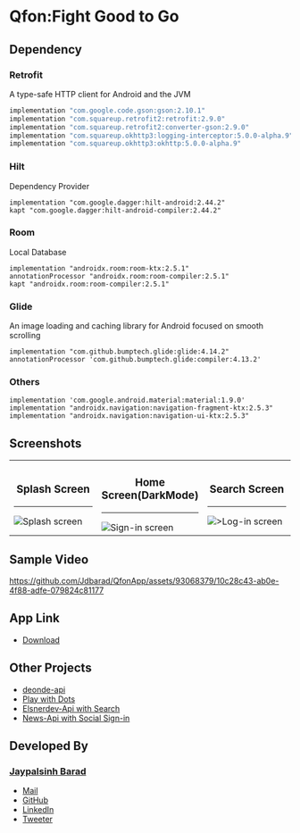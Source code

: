 # Qfon:Fight Good to Go

## Dependency 
### Retrofit
A type-safe HTTP client for Android and the JVM
```groovy
implementation "com.google.code.gson:gson:2.10.1"
implementation "com.squareup.retrofit2:retrofit:2.9.0"
implementation "com.squareup.retrofit2:converter-gson:2.9.0"
implementation "com.squareup.okhttp3:logging-interceptor:5.0.0-alpha.9"
implementation "com.squareup.okhttp3:okhttp:5.0.0-alpha.9"
```
### Hilt
Dependency Provider
```
implementation "com.google.dagger:hilt-android:2.44.2"
kapt "com.google.dagger:hilt-android-compiler:2.44.2"
```
### Room
Local Database
```
implementation "androidx.room:room-ktx:2.5.1"
annotationProcessor "androidx.room:room-compiler:2.5.1"
kapt "androidx.room:room-compiler:2.5.1"
```
### Glide
An image loading and caching library for Android focused on smooth scrolling
```
implementation "com.github.bumptech.glide:glide:4.14.2"
annotationProcessor 'com.github.bumptech.glide:compiler:4.13.2'
```
### Others
```
implementation 'com.google.android.material:material:1.9.0'
implementation "androidx.navigation:navigation-fragment-ktx:2.5.3"
implementation "androidx.navigation:navigation-ui-ktx:2.5.3"
```

## Screenshots
<table>
    <tr>
        <td width="33%">
            <h3 align="center">Splash Screen</h3>
            <hr>          
            <img src="https://github.com/Jdbarad/QfonApp/assets/93068379/2ad54905-0252-4e85-b95d-4e20afaa8be3" alt="Splash screen">           
        </td>
       <td width="33%">
            <h3 align="center">Home Screen(DarkMode)</h3>
            <hr>          
            <img src="https://github.com/Jdbarad/QfonApp/assets/93068379/3c580c03-6ad0-4010-8a18-28ddd9c1d031" alt="Sign-in screen">           
        </td>
        <td width="33%">
            <h3 align="center">Search Screen</h3>
            <hr>          
            <img src="https://github.com/Jdbarad/QfonApp/assets/93068379/3e2b8bdb-fee2-4a0a-802d-5220470b70f6" alt=">Log-in screen">           
        </td>
    </tr>
</table> 
  
## Sample Video
https://github.com/Jdbarad/QfonApp/assets/93068379/10c28c43-ab0e-4f88-adfe-079824c81177

## App Link
- <a href="https://drive.google.com/file/d/18SXF5Fswga9xW-XFxlOdV2-kbduFWSXE/view?usp=sharing">Download</a>

## Other Projects 
- <a href="https://github.com/Jdbarad/deonde-api">deonde-api</a>
- <a href="https://github.com/Jdbarad/Play-with-Dots">Play with Dots</a>
- <a href="https://github.com/Jdbarad/Api-App-with-Search">Elsnerdev-Api with Search</a>
- <a href="https://github.com/Jdbarad/News-App-Android">News-Api with Social Sign-in</a>

## Developed By
### [Jaypalsinh Barad](https://jdbarad.live/)
- <a href="mailto:jdbarad1010@gmail.com">Mail</a>
- <a href="https://www.github.com/Jdbarad">GitHub</a>
- <a href="https://www.linkedin.com/in/jdbarad">LinkedIn</a>
- <a href="https://twitter.com/jdbarad1010">Tweeter</a>
